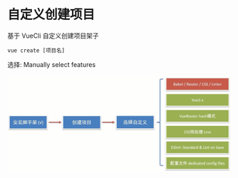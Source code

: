 # 自定义创建项目

基于 VueCli 自定义创建项目架子

`vue create [项目名]`

选择: Manually select features

![图片](_media/自定义创建项目/1.png)